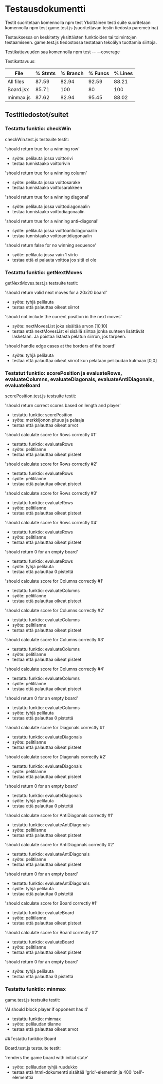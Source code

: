 # Testausdokumentti
Testit suoritetaan komennolla npm test
Yksittäinen testi suite suoritetaan komennolla npm test game.test.js (suoritettavan testin tiedosto paremetrina)

Testauksessa on keskitetty yksittäisten funktioiden tai toimintojen testaamiseen. game.test.js tiedostossa testataan
tekoälyn tuottamia siirtoja.

Testikattavuuden saa komennolla npm test -- --coverage

Testikattavuus:


File       | % Stmts | % Branch | % Funcs | % Lines | 
-----------|---------|----------|---------|---------|
All files  |   87.59 |    82.94 |   92.59 |   88.21 |
 Board.jsx |   85.71 |      100 |      80 |     100 |
 minmax.js |   87.62 |    82.94 |   95.45 |   88.02 |  


## Testitiedostot/suitet

### Testattu funktio: checkWin

checkWin.test.js testsuite testit:

'should return true for a winning row'
- syöte: pelilauta jossa voittorivi
- testaa tunnistaako voittorivin

'should return true for a winning column'
- syöte: pelilauta jossa voittosarake
- testaa tunnistaako voittosarakkeen

'should return true for a winning diagonal'
- syöte: pelilauta jossa voittodiagonaalin
- testaa tunnistaako voittodiagonaalin

'should return true for a winning anti-diagonal'
- syöte: pelilauta jossa voittoantidiagonaalin
- testaa tunnistaako voittoantidiagonaalin

'should return false for no winning sequence'
- syöte: pelilauta jossa vain 1 siirto
- testaa että ei palauta voittoa jos sitä ei ole

### Testattu funktio: getNextMoves

getNextMoves.test.js testsuite testit:

'should return valid next moves for a 20x20 board'
- syöte: tyhjä pelilauta
- testaa että palauttaa oikeat siirrot

'should not include the current position in the next moves'
- syöte: nextMovesList joka sisältää arvon [10,10]
- testaa että nextMovesList ei sisällä siirtoa jonka suhteen lisättävät lasketaan.
Ja poistaa listasta pelatun siirron, jos tarpeen.

'should handle edge cases at the borders of the board'
- syöte: tyhjä pelilauta
- testaa että palauttaa oikeat siirrot kun pelataan pelilaudan kulmaan [0,0]

### Testatut funktio: scorePosition ja evaluateRows, evaluateColumns, evaluateDiagonals, evaluateAntiDiagonals, evaluateBoard

scorePosition.test.js testsuite testit:

'should return correct scores based on length and player'
- testattu funktio: scorePosition
- syöte: merkkijonon pituus ja pelaaja
- testaa että palauttaa oikeat arvot

'should calculate score for Rows correctly #1'
- testattu funktio: evaluateRows
- syöte: pelitilanne
- testaa että palauttaa oikeat pisteet

'should calculate score for Rows correctly #2'
- testattu funktio: evaluateRows
- syöte: pelitilanne
- testaa että palauttaa oikeat pisteet

'should calculate score for Rows correctly #3'
- testattu funktio: evaluateRows
- syöte: pelitilanne
- testaa että palauttaa oikeat pisteet

'should calculate score for Rows correctly #4'
- testattu funktio: evaluateRows
- syöte: pelitilanne
- testaa että palauttaa oikeat pisteet

'should return 0 for an empty board'
- testattu funktio: evaluateRows
- syöte: tyhjä pelilauta
- testaa että palauttaa 0 pistettä

'should calculate score for Columns correctly #1'
- testattu funktio: evaluateColumns
- syöte: pelitilanne
- testaa että palauttaa oikeat pisteet

'should calculate score for Columns correctly #2'
- testattu funktio: evaluateColumns
- syöte: pelitilanne
- testaa että palauttaa oikeat pisteet

'should calculate score for Columns correctly #3'
- testattu funktio: evaluateColumns
- syöte: pelitilanne
- testaa että palauttaa oikeat pisteet

'should calculate score for Columns correctly #4'
- testattu funktio: evaluateColumns
- syöte: pelitilanne
- testaa että palauttaa oikeat pisteet

'should return 0 for an empty board'
- testattu funktio: evaluateColumns
- syöte: tyhjä pelilauta
- testaa että palauttaa 0 pistettä

'should calculate score for Diagonals correctly #1'
- testattu funktio: evaluateDiagonals
- syöte: pelitilanne
- testaa että palauttaa oikeat pisteet

'should calculate score for Diagonals correctly #2'
- testattu funktio: evaluateDiagonals
- syöte: pelitilanne
- testaa että palauttaa oikeat pisteet

'should return 0 for an empty board'
- testattu funktio: evaluateDiagonals
- syöte: tyhjä pelilauta
- testaa että palauttaa 0 pistettä

'should calculate score for AntiDiagonals correctly #1'
- testattu funktio: evaluateAntiDiagonals
- syöte: pelitilanne
- testaa että palauttaa oikeat pisteet

'should calculate score for AntiDiagonals correctly #2'
- testattu funktio: evaluateAntiDiagonals
- syöte: pelitilanne
- testaa että palauttaa oikeat pisteet

'should return 0 for an empty board'
- testattu funktio: evaluateAntiDiagonals
- syöte: tyhjä pelilauta
- testaa että palauttaa 0 pistettä

'should calculate score for Board correctly #1'
- testattu funktio: evaluateBoard
- syöte: pelitilanne
- testaa että palauttaa oikeat pisteet 

'should calculate score for Board correctly #2'
- testattu funktio: evaluateBoard
- syöte: pelitilanne
- testaa että palauttaa oikeat pisteet 

'should return 0 for an empty board'
- syöte: tyhjä pelilauta
- testaa että palauttaa 0 pistettä

### Testattu funktio: minmax

game.test.js testsuite testit:

'AI should block player if opponent has 4'
- testattu funktio: minmax
- syöte: pelilaudan tilanne
- testaa että palauttaa oikeat arvot

##Testattu funktio: Board

Board.test.js testsuite testit:

'renders the game board with initial state'

- syöte: pelilaudan tyhjä ruudukko
- testaa että html-dokumentti sisältää 'grid'-elementin ja 400 'cell'-elementtiä

